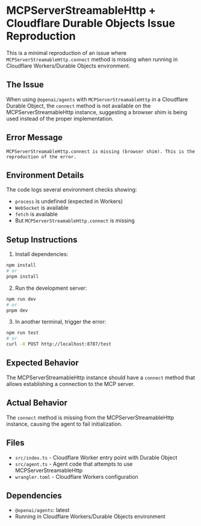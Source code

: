 # MCPServerStreamableHttp + Cloudflare Durable Objects Issue Reproduction

This is a minimal reproduction of an issue where `MCPServerStreamableHttp.connect` method is missing when running in Cloudflare Workers/Durable Objects environment.

## The Issue

When using `@openai/agents` with `MCPServerStreamableHttp` in a Cloudflare Durable Object, the `connect` method is not available on the MCPServerStreamableHttp instance, suggesting a browser shim is being used instead of the proper implementation.

## Error Message

```
MCPServerStreamableHttp.connect is missing (browser shim). This is the reproduction of the error.
```

## Environment Details

The code logs several environment checks showing:

- `process` is undefined (expected in Workers)
- `WebSocket` is available
- `fetch` is available
- But `MCPServerStreamableHttp.connect` is missing

## Setup Instructions

1. Install dependencies:

```bash
npm install
# or
pnpm install
```

2. Run the development server:

```bash
npm run dev
# or
pnpm dev
```

3. In another terminal, trigger the error:

```bash
npm run test
# or
curl -X POST http://localhost:8787/test
```

## Expected Behavior

The MCPServerStreamableHttp instance should have a `connect` method that allows establishing a connection to the MCP server.

## Actual Behavior

The `connect` method is missing from the MCPServerStreamableHttp instance, causing the agent to fail initialization.

## Files

- `src/index.ts` - Cloudflare Worker entry point with Durable Object
- `src/agent.ts` - Agent code that attempts to use MCPServerStreamableHttp
- `wrangler.toml` - Cloudflare Workers configuration

## Dependencies

- `@openai/agents`: latest
- Running in Cloudflare Workers/Durable Objects environment
